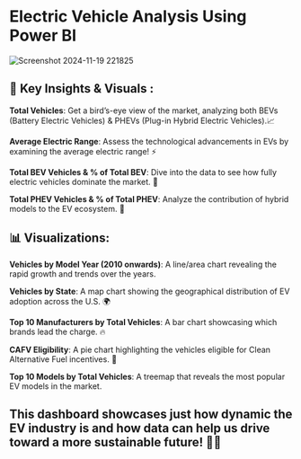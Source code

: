 # Electric Vehicle Analysis Using Power BI


![Screenshot 2024-11-19 221825](https://github.com/user-attachments/assets/cd3e661b-c5be-4cdb-b48d-8faa093e9d57)

## 🌟 Key Insights & Visuals :

**Total Vehicles**: Get a bird’s-eye view of the market, analyzing both BEVs (Battery Electric Vehicles) & PHEVs (Plug-in Hybrid Electric Vehicles).📈

**Average Electric Range**: Assess the technological advancements in EVs by examining the average electric range! ⚡

**Total BEV Vehicles & % of Total BEV**: Dive into the data to see how fully electric vehicles dominate the market. 💯

**Total PHEV Vehicles & % of Total PHEV**: Analyze the contribution of hybrid models to the EV ecosystem. 🌿

## 📊 Visualizations: 

  **Vehicles by Model Year (2010 onwards)**: A line/area chart revealing the rapid growth and trends over the years.

  **Vehicles by State**: A map chart showing the geographical distribution of EV adoption across the U.S. 🌍

  **Top 10 Manufacturers by Total Vehicles**: A bar chart showcasing which brands lead the charge. 🔥

  **CAFV Eligibility**: A pie chart highlighting the vehicles eligible for Clean Alternative Fuel incentives. 🌱
 
  **Top 10 Models by Total Vehicles**: A treemap that reveals the most popular EV models in the market.

## This dashboard showcases just how dynamic the EV industry is and how data can help us drive toward a more sustainable future! 🌿🔋
